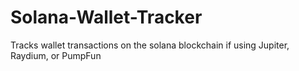 # Solana-Wallet-Tracker
Tracks wallet transactions on the solana blockchain if using Jupiter, Raydium, or PumpFun
